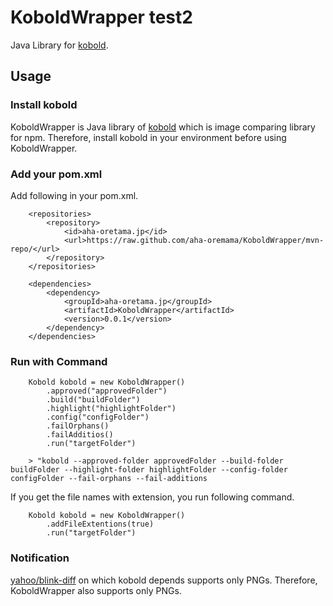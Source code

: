 # KoboldWrapper test2

Java Library for [kobold](https://github.com/yahoo/kobold).

## Usage

### Install kobold

KoboldWrapper is Java library of [kobold](https://github.com/yahoo/kobold) which is image comparing library for npm.
Therefore, install kobold in your environment before using KoboldWrapper.

### Add your pom.xml

Add following in your pom.xml.

```
    <repositories>
        <repository>
            <id>aha-oretama.jp</id>
            <url>https://raw.github.com/aha-oremama/KoboldWrapper/mvn-repo/</url>
        </repository>
    </repositories>

    <dependencies>
        <dependency>
            <groupId>aha-oretama.jp</groupId>
            <artifactId>KoboldWrapper</artifactId>
            <version>0.0.1</version>
        </dependency>
    </dependencies>
```


### Run with Command

```
    Kobold kobold = new KoboldWrapper()
        .approved("approvedFolder")
        .build("buildFolder")
        .highlight("highlightFolder")
        .config("configFolder")
        .failOrphans()
        .failAdditios()
        .run("targetFolder")

    > "kobold --approved-folder approvedFolder --build-folder buildFolder --highlight-folder highlightFolder --config-folder configFolder --fail-orphans --fail-additions
```

If you get the file names with extension,
you run following command.

```
    Kobold kobold = new KoboldWrapper()
        .addFileExtentions(true)
        .run("targetFolder")
```

### Notification
[yahoo/blink-diff](https://github.com/yahoo/blink-diff) on which kobold depends supports only PNGs.
Therefore, KoboldWrapper also supports only PNGs.

